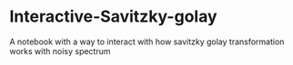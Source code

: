 # Interactive-Savitzky-golay
A notebook with a way to interact with how savitzky golay transformation works with noisy spectrum
